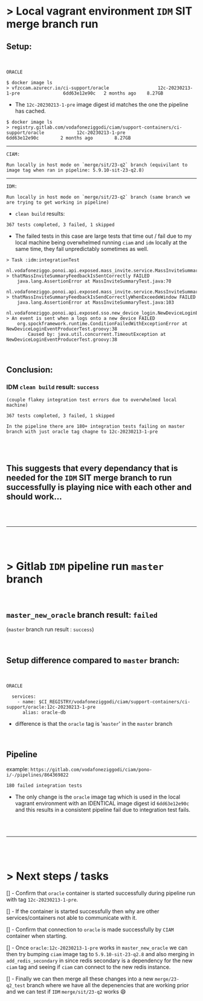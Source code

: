 # > Local vagrant environment `IDM` SIT merge branch run

## Setup:

</br>

`ORACLE`

```
$ docker image ls
> vfzccam.azurecr.io/ci-support/oracle                  12c-20230213-1-pre                6dd63e12e90c   2 months ago    8.27GB
```

- The `12c-20230213-1-pre` image digest id matches the one the pipeline has cached.

```
$ docker image ls
> registry.gitlab.com/vodafoneziggodi/ciam/support-containers/ci-support/oracle            12c-20230213-1-pre                          6dd63e12e90c        2 months ago        8.27GB
```

---

`CIAM:`

```
Run locally in host mode on `merge/sit/23-q2` branch (equivilant to image tag when ran in pipeline: 5.9.10-sit-23-q2.8)
```

---

`IDM:`

```
Run locally in host mode on `merge/sit/23-q2` branch (same branch we are trying to get working in pipeline)
```

- `clean build` results:

```
367 tests completed, 3 failed, 1 skipped
```

- The failed tests in this case are large tests that time out / fail due to my local machine being overwhelmed running `ciam` and `idm` locally at the same time, they fail unpredictably sometimes as well.

```
> Task :idm:integrationTest

nl.vodafoneziggo.ponoi.api.exposed.mass_invite.service.MassInviteSummaryTest > thatMassInviteSummaryFeedbackIsSentCorrectly FAILED
    java.lang.AssertionError at MassInviteSummaryTest.java:70

nl.vodafoneziggo.ponoi.api.exposed.mass_invite.service.MassInviteSummaryTest > thatMassInviteSummaryFeedbackIsSendCorrectlyWhenExceedeWindow FAILED
    java.lang.AssertionError at MassInviteSummaryTest.java:103

nl.vodafoneziggo.ponoi.api.exposed.sso.new_device_login.NewDeviceLoginEventProducerTest > An event is sent when a logs onto a new device FAILED
    org.spockframework.runtime.ConditionFailedWithExceptionError at NewDeviceLoginEventProducerTest.groovy:38
        Caused by: java.util.concurrent.TimeoutException at NewDeviceLoginEventProducerTest.groovy:38

```

</br>

## Conclusion:

### IDM `clean build` result: `success`

`(couple flakey integration test errors due to overwhelmed local machine)`

```
367 tests completed, 3 failed, 1 skipped
```

`In the pipeline there are 180+ integration tests failing on master branch with just oracle tag chagne to 12c-20230213-1-pre `

</br>
</br>

## This suggests that every dependancy that is needed for the `IDM` SIT merge branch to run successfully is playing nice with each other and should work...

</br>
</br>

---

</br>
</br>

# > Gitlab `IDM` pipeline run `master` branch

</br>

## `master_new_oracle` branch result: `failed`

(`master` branch run result : `success`)

</br>

## Setup difference compared to `master` branch:

</br>

`ORACLE`

```
  services:
    - name: $CI_REGISTRY/vodafoneziggodi/ciam/support-containers/ci-support/oracle:12c-20230213-1-pre
      alias: oracle-db
```

- difference is that the `oracle` tag is '`master`' in the `master` branch

</br>

## Pipeline

example: `https://gitlab.com/vodafoneziggodi/ciam/pono-i/-/pipelines/864369822`

```
180 failed integration tests
```

- The only change is the `oracle` image tag which is used in the local vagrant environment with an IDENTICAL image digest id `6dd63e12e90c` and this results in a consistent pipeline fail due to integration test fails.

</br>
</br>

---

</br>
</br>

# > Next steps / tasks

[] - Confirm that `oracle` container is started successfully during pipeline run with tag `12c-20230213-1-pre`.

[] - If the container is started successfully then why are other services/containers not able to communicate with it.

[] - Confirm that connection to `oracle` is made successfully by `CIAM` container when starting.

[] - Once `oracle:12c-20230213-1-pre` works in `master_new_oracle` we can then try bumping `ciam` image tag to `5.9.10-sit-23-q2.8` and also merging in `add_redis_secondary` in since redis secondary is a dependency for the new `ciam` tag and seeing if `ciam` can connect to the new redis instance.

[] - Finally we can then merge all these changes into a new `merge/23-q2_test` branch where we have all the depenencies that are working prior and we can test if `IDM` `merge/sit/23-q2` works 😄
